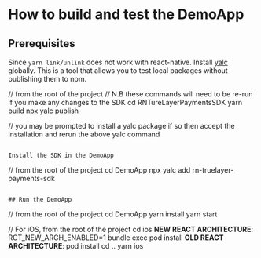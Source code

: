 # How to build and test the DemoApp

## Prerequisites

Since `yarn link/unlink` does not work with react-native. Install [yalc](https://www.npmjs.com/package/yalc) globally. This is a tool that allows you to test local packages without publishing them to npm.

// from the root of the project
// N.B these commands will need to be re-run if you make any changes to the SDK
cd RNTureLayerPaymentsSDK
yarn build
npx yalc publish

// you may be prompted to install a yalc package if so then accept the installation and rerun the above yalc command
```

Install the SDK in the DemoApp
```
// from the root of the project
cd DemoApp
npx yalc add rn-truelayer-payments-sdk
```

## Run the DemoApp

```
// from the root of the project
cd DemoApp
yarn install
yarn start

// For iOS, from the root of the project
cd ios
**NEW REACT ARCHITECTURE**: RCT_NEW_ARCH_ENABLED=1 bundle exec pod install
**OLD REACT ARCHITECTURE**: pod install
cd ..
yarn ios
```



